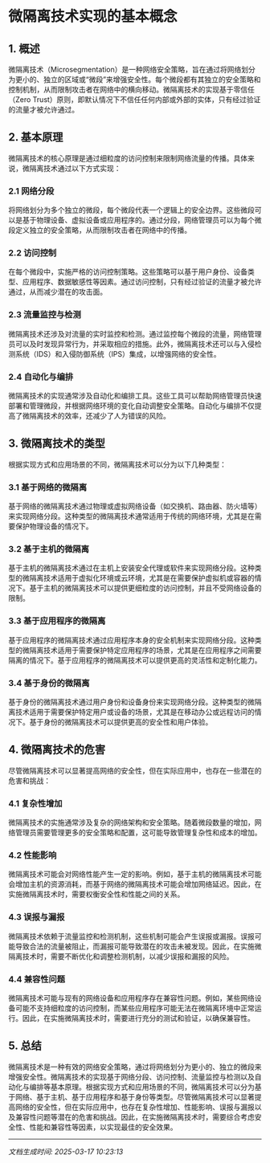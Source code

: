 # 微隔离技术实现的基本概念

## 1. 概述

微隔离技术（Microsegmentation）是一种网络安全策略，旨在通过将网络划分为更小的、独立的区域或“微段”来增强安全性。每个微段都有其独立的安全策略和控制机制，从而限制攻击者在网络中的横向移动。微隔离技术的实现基于零信任（Zero Trust）原则，即默认情况下不信任任何内部或外部的实体，只有经过验证的流量才被允许通过。

## 2. 基本原理

微隔离技术的核心原理是通过细粒度的访问控制来限制网络流量的传播。具体来说，微隔离技术通过以下方式实现：

### 2.1 网络分段

将网络划分为多个独立的微段，每个微段代表一个逻辑上的安全边界。这些微段可以是基于物理设备、虚拟设备或应用程序的。通过分段，网络管理员可以为每个微段定义独立的安全策略，从而限制攻击者在网络中的传播。

### 2.2 访问控制

在每个微段中，实施严格的访问控制策略。这些策略可以基于用户身份、设备类型、应用程序、数据敏感性等因素。通过访问控制，只有经过验证的流量才被允许通过，从而减少潜在的攻击面。

### 2.3 流量监控与检测

微隔离技术还涉及对流量的实时监控和检测。通过监控每个微段的流量，网络管理员可以及时发现异常行为，并采取相应的措施。此外，微隔离技术还可以与入侵检测系统（IDS）和入侵防御系统（IPS）集成，以增强网络的安全性。

### 2.4 自动化与编排

微隔离技术的实现通常涉及自动化和编排工具。这些工具可以帮助网络管理员快速部署和管理微段，并根据网络环境的变化自动调整安全策略。自动化与编排不仅提高了微隔离技术的效率，还减少了人为错误的风险。

## 3. 微隔离技术的类型

根据实现方式和应用场景的不同，微隔离技术可以分为以下几种类型：

### 3.1 基于网络的微隔离

基于网络的微隔离技术通过物理或虚拟网络设备（如交换机、路由器、防火墙等）来实现网络分段。这种类型的微隔离技术通常适用于传统的网络环境，尤其是在需要保护物理设备的情况下。

### 3.2 基于主机的微隔离

基于主机的微隔离技术通过在主机上安装安全代理或软件来实现网络分段。这种类型的微隔离技术适用于虚拟化环境或云环境，尤其是在需要保护虚拟机或容器的情况下。基于主机的微隔离技术可以提供更细粒度的访问控制，并且不受网络设备的限制。

### 3.3 基于应用程序的微隔离

基于应用程序的微隔离技术通过应用程序本身的安全机制来实现网络分段。这种类型的微隔离技术适用于需要保护特定应用程序的场景，尤其是在应用程序之间需要隔离的情况下。基于应用程序的微隔离技术可以提供更高的灵活性和定制化能力。

### 3.4 基于身份的微隔离

基于身份的微隔离技术通过用户身份和设备身份来实现网络分段。这种类型的微隔离技术适用于需要保护特定用户或设备的场景，尤其是在移动办公或远程访问的情况下。基于身份的微隔离技术可以提供更高的安全性和用户体验。

## 4. 微隔离技术的危害

尽管微隔离技术可以显著提高网络的安全性，但在实际应用中，也存在一些潜在的危害和挑战：

### 4.1 复杂性增加

微隔离技术的实施通常涉及复杂的网络架构和安全策略。随着微段数量的增加，网络管理员需要管理更多的安全策略和配置，这可能导致管理复杂性和成本的增加。

### 4.2 性能影响

微隔离技术可能会对网络性能产生一定的影响。例如，基于主机的微隔离技术可能会增加主机的资源消耗，而基于网络的微隔离技术可能会增加网络延迟。因此，在实施微隔离技术时，需要权衡安全性和性能之间的关系。

### 4.3 误报与漏报

微隔离技术依赖于流量监控和检测机制，这些机制可能会产生误报或漏报。误报可能导致合法的流量被阻止，而漏报可能导致潜在的攻击未被发现。因此，在实施微隔离技术时，需要不断优化和调整检测机制，以减少误报和漏报的风险。

### 4.4 兼容性问题

微隔离技术可能与现有的网络设备和应用程序存在兼容性问题。例如，某些网络设备可能不支持细粒度的访问控制，而某些应用程序可能无法在微隔离环境中正常运行。因此，在实施微隔离技术时，需要进行充分的测试和验证，以确保兼容性。

## 5. 总结

微隔离技术是一种有效的网络安全策略，通过将网络划分为更小的、独立的微段来增强安全性。微隔离技术的实现基于网络分段、访问控制、流量监控与检测以及自动化与编排等基本原理。根据实现方式和应用场景的不同，微隔离技术可以分为基于网络、基于主机、基于应用程序和基于身份等类型。尽管微隔离技术可以显著提高网络的安全性，但在实际应用中，也存在复杂性增加、性能影响、误报与漏报以及兼容性问题等潜在的危害和挑战。因此，在实施微隔离技术时，需要综合考虑安全性、性能和兼容性等因素，以实现最佳的安全效果。

---

*文档生成时间: 2025-03-17 10:23:13*
